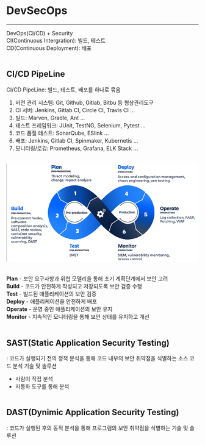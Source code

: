 # DevSecOps
---

DevOps(CI/CD) + Security<br>
CI(Continuous Intergration): 빌드, 테스트<br>
CD(Continuous Deployment): 배포<br><br>

## CI/CD PipeLine
CI/CD PipeLine: 빌드, 테스트, 배포를 하나로 묶음<br>
1. 버전 관리 시스템: Git, Github, Gitlab, Bitbu 등 형상관리도구<br>
2. CI 서버: Jenkins, Gitlab CI, Circle CI, Travis CI ...<br>
3. 빌드: Marven, Gradle, Ant ...<br>
4. 테스트 프레임워크: JUnit, TestNG, Selenium, Pytest ...<br>
5. 코드 품질 테스트: SonarQube, ESlink ...<br>
6. 배포: Jenkins, Gitlab CI, Spinmaker, Kubernetis ...<br>
7. 모니터링/로깅: Prometheus, Grafana, ELK Stack ...<br><br>

![DevSecOps Pipeline](posts/cloud/img/devsecops.png)<br><br>

**Plan** - 보안 요구사항과 위협 모델리을 통해 초기 계획단계에서 보안 고려<br>
**Build** - 코드가 안전하게 작성되고 저장되도록 보안 검증 수행<br>
**Test** - 빌드된 애플리케이션의 보안 검증<br>
**Deploy** - 애플리케이션을 안전하게 배포<br>
**Operate** - 운영 중인 애플리케이션의 보안 유지<br>
**Monitor** - 지속적인 모니터링을 통해 보안 상태를 유지하고 개선<br><br>

## SAST(Static Application Security Testing)
: 코드가 실행되기 전의 정적 분석을 통해 코드 내부의 보안 취약점을 식별하는 소스 코드 분석 기술 및 솔루션<br>
- 사람이 직접 분석<br>
- 자동화 도구를 통해 분석<br><br>

## DAST(Dynimic Application Security Testing)
: 코드가 실행된 후의 동적 분석을 통해 프로그램의 보안 취약점을 식별하는 기술 및 솔루션

